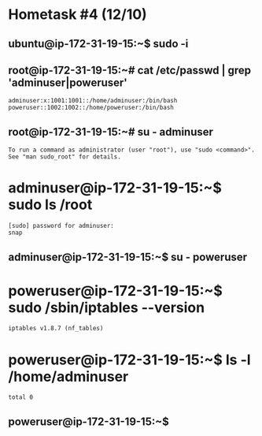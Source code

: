 # Hometask #4 (12/10)

## ubuntu@ip-172-31-19-15:~$ sudo -i
## root@ip-172-31-19-15:~# cat /etc/passwd | grep 'adminuser\|poweruser'
    adminuser:x:1001:1001::/home/adminuser:/bin/bash
    poweruser::1002:1002::/home/poweruser:/bin/bash

## root@ip-172-31-19-15:~# su - adminuser
    To run a command as administrator (user "root"), use "sudo <command>".
    See "man sudo_root" for details.
# adminuser@ip-172-31-19-15:~$ sudo ls /root
    [sudo] password for adminuser:
    snap

## adminuser@ip-172-31-19-15:~$ su - poweruser
# poweruser@ip-172-31-19-15:~$ sudo /sbin/iptables --version
    iptables v1.8.7 (nf_tables)
# poweruser@ip-172-31-19-15:~$ ls -l /home/adminuser
    total 0

## poweruser@ip-172-31-19-15:~$